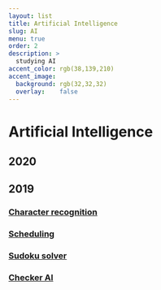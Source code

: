 ```yaml
---
layout: list
title: Artificial Intelligence
slug: AI
menu: true
order: 2
description: >
  studying AI 
accent_color: rgb(38,139,210)
accent_image:
  background: rgb(32,32,32)
  overlay:    false
---
```


# Artificial Intelligence

## 2020



## 2019

### [Character recognition](https://yejip.com/pro/ANN.html)

### [Scheduling](https://yejip.com/pro/GA.html)

### [Sudoku solver](https://yejip.com/pro/Sudoku.html)

### [Checker AI](https://yejip.com/pro/Checker.html)